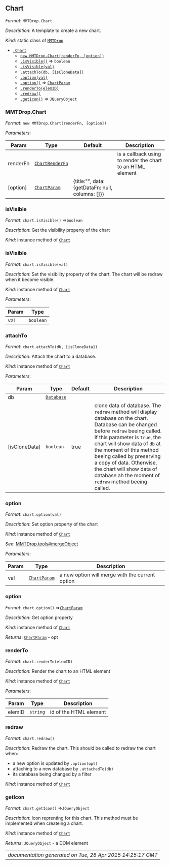 ## Chart

*Format*: `MMTDrop.Chart`



*Description*: A template to create a new chart.

*Kind*: static class of [`MMTDrop`](typedef#markdown-header-mmtdrop)  


* [`.Chart`](#markdown-header-chart)
    * [`new MMTDrop.Chart(renderFn, [option])`](#markdown-header-mmtdropchart)
    * [`.isVisible()`](#markdown-header-isvisible) ⇒ `boolean`
    * [`.isVisible(val)`](#markdown-header-isvisible)
    * [`.attachTo(db, [isCloneData])`](#markdown-header-attachto)
    * [`.option(val)`](#markdown-header-option)
    * [`.option()`](#markdown-header-option) ⇒ [`ChartParam`](typedef#markdown-header-chartparam)
    * [`.renderTo(elemID)`](#markdown-header-renderto)
    * [`.redraw()`](#markdown-header-redraw)
    * [`.getIcon()`](#markdown-header-geticon) ⇒ `JQueryObject`


### MMTDrop.Chart

*Format*: `new MMTDrop.Chart(renderFn, [option])`


*Parameters*:

| Param | Type | Default | Description |
| --- | --- | --- | --- |
| renderFn | [`ChartRenderFn`](typedef#markdown-header-chartrenderfn) |  | is a callback using to render the chart to an HTML element |
| [option] | [`ChartParam`](typedef#markdown-header-chartparam) | {title:"", data: {getDataFn: null, columns: []}} |  |


### isVisible

*Format*: `chart.isVisible()` ⇒`boolean`

*Description*: Get the visibility property of the chart

*Kind*: instance method of [`Chart`](Chart)  


### isVisible

*Format*: `chart.isVisible(val)`

*Description*: Set the visibility property of the chart. The chart will be redraw when it become visible.

*Kind*: instance method of [`Chart`](Chart)  


*Parameters*:

| Param | Type |
| --- | --- |
| val | `boolean` | 


### attachTo

*Format*: `chart.attachTo(db, [isCloneData])`

*Description*: Attach the chart to a database.

*Kind*: instance method of [`Chart`](Chart)  


*Parameters*:

| Param | Type | Default | Description |
| --- | --- | --- | --- |
| db | [`Database`](Database) |  |  |
| [isCloneData] | `boolean` | true | clone data of database.   The `redraw` method will display database on the chart.  Database can be changed before `redraw` beeing called. If this parameter is `true`, the chart will show data of `db` at  the moment of this method beeing called by preserving a copy of data. Otherwise, the chart will show data of database ah the moment of `redraw` method beeing called. |


### option

*Format*: `chart.option(val)`

*Description*: Set option property of the chart

*Kind*: instance method of [`Chart`](Chart)  

*See*: [MMTDrop.tools#mergeObject](tools#markdown-header-mergeobject)  

*Parameters*:

| Param | Type | Description |
| --- | --- | --- |
| val | [`ChartParam`](typedef#markdown-header-chartparam) | a new option will merge with the current option |


### option

*Format*: `chart.option()` ⇒[`ChartParam`](typedef#markdown-header-chartparam)

*Description*: Get option property

*Kind*: instance method of [`Chart`](Chart)  


*Returns*: [`ChartParam`](typedef#markdown-header-chartparam) - opt  

### renderTo

*Format*: `chart.renderTo(elemID)`

*Description*: Render the chart to an HTML element

*Kind*: instance method of [`Chart`](Chart)  


*Parameters*:

| Param | Type | Description |
| --- | --- | --- |
| elemID | `string` | id of the HTML element |


### redraw

*Format*: `chart.redraw()`

*Description*: Redraw the chart.This should be called to redraw the chart when:* a new option is updated by `.option(opt)`* attaching to a new database by `.attachedTo(db)`* its database being changed by a filter

*Kind*: instance method of [`Chart`](Chart)  


### getIcon

*Format*: `chart.getIcon()` ⇒`JQueryObject`

*Description*: Icon reprenting for this chart.This method must be implemented when createing a chart.

*Kind*: instance method of [`Chart`](Chart)  


*Returns*: `JQueryObject` - a DOM element  

|                                                           |
|----------------------------------------------------------:|
|*documentation generated on Tue, 28 Apr 2015 14:25:17 GMT*|